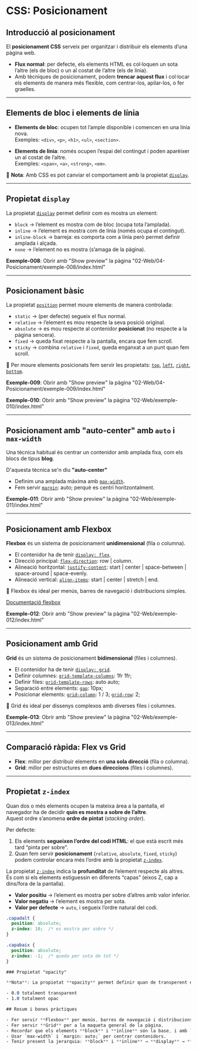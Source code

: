 # CSS: Posicionament

## Introducció al posicionament

El **posicionament CSS** serveix per organitzar i distribuir els elements d’una pàgina web.

- **Flux normal**: per defecte, els elements HTML es col·loquen un sota l’altre (els de bloc) o un al costat de l’altre (els de línia).
- Amb tècniques de posicionament, podem **trencar aquest flux** i col·locar els elements de manera més flexible, com centrar-los, apilar-los, o fer graelles.

---

## Elements de bloc i elements de línia

- **Elements de bloc**: ocupen tot l’ample disponible i comencen en una línia nova.  
  Exemples: `<div>`, `<p>`, `<h1>`, `<ul>`, `<section>`.

- **Elements de línia**: només ocupen l’espai del contingut i poden aparèixer un al costat de l’altre.  
  Exemples: `<span>`, `<a>`, `<strong>`, `<em>`.

📌 **Nota**: Amb CSS es pot canviar el comportament amb la propietat [`display`](https://developer.mozilla.org/en-US/docs/Web/CSS/display).

---

## Propietat `display`

La propietat [`display`](https://developer.mozilla.org/en-US/docs/Web/CSS/display) permet definir com es mostra un element:

- `block` → l’element es mostra com de bloc (ocupa tota l’amplada).
- `inline` → l’element es mostra com de línia (només ocupa el contingut).
- `inline-block` → barreja: es comporta com a línia però permet definir amplada i alçada.
- `none` → l’element no es mostra (s’amaga de la pàgina).

**Exemple-008**: Obrir amb "Show preview" la pàgina "02-Web/04-Posicionament/exemple-008/index.html"

---

## Posicionament bàsic

La propietat [`position`](https://developer.mozilla.org/en-US/docs/Web/CSS/position) permet moure elements de manera controlada:

- `static` → (per defecte) segueix el flux normal.  
- `relative` → l’element es mou respecte la seva posició original.  
- `absolute` → es mou respecte al contenidor **posicionat** (no respecte a la pàgina sencera).  
- `fixed` → queda fixat respecte a la pantalla, encara que fem scroll.  
- `sticky` → combina `relative` i `fixed`, queda enganxat a un punt quan fem scroll.

📌 Per moure elements posicionats fem servir les propietats: [`top`](https://developer.mozilla.org/en-US/docs/Web/CSS/top), [`left`](https://developer.mozilla.org/en-US/docs/Web/CSS/left), [`right`](https://developer.mozilla.org/en-US/docs/Web/CSS/right), [`bottom`](https://developer.mozilla.org/en-US/docs/Web/CSS/bottom).

**Exemple-009**: Obrir amb "Show preview" la pàgina "02-Web/04-Posicionament/exemple-009/index.html"

**Exemple-010**: Obrir amb "Show preview" la pàgina "02-Web/exemple-010/index.html"

---

## Posicionament amb "auto-center" amb `auto` i `max-width`

Una tècnica habitual és centrar un contenidor amb amplada fixa, com els blocs de tipus **blog**.

D'aquesta tècnica se'n diu **"auto-center"**

- Definim una amplada màxima amb [`max-width`](https://developer.mozilla.org/en-US/docs/Web/CSS/max-width).
- Fem servir [`margin`](https://developer.mozilla.org/en-US/docs/Web/CSS/margin): auto; perquè es centri horitzontalment.

**Exemple-011**: Obrir amb "Show preview" la pàgina "02-Web/exemple-011/index.html"

---

## Posicionament amb Flexbox

**Flexbox** és un sistema de posicionament **unidimensional** (fila o columna).

- El contenidor ha de tenir [`display: flex`](https://developer.mozilla.org/en-US/docs/Web/CSS/display).
- Direcció principal: [`flex-direction`](https://developer.mozilla.org/en-US/docs/Web/CSS/flex-direction): row | column.
- Alineació horitzontal: [`justify-content`](https://developer.mozilla.org/en-US/docs/Web/CSS/justify-content): start | center | space-between | space-around | space-evenly.
- Alineació vertical: [`align-items`](https://developer.mozilla.org/en-US/docs/Web/CSS/align-items): start | center | stretch | end.

📌 Flexbox és ideal per menús, barres de navegació i distribucions simples.

[Documentació flexbox](https://developer.mozilla.org/en-US/docs/Web/CSS/CSS_flexible_box_layout)

**Exemple-012**: Obrir amb "Show preview" la pàgina "02-Web/exemple-012/index.html"

---

## Posicionament amb Grid

**Grid** és un sistema de posicionament **bidimensional** (files i columnes).

- El contenidor ha de tenir [`display: grid`](https://developer.mozilla.org/en-US/docs/Web/CSS/display).
- Definir columnes: [`grid-template-columns`](https://developer.mozilla.org/en-US/docs/Web/CSS/grid-template-columns): 1fr 1fr;  
- Definir files: [`grid-template-rows`](https://developer.mozilla.org/en-US/docs/Web/CSS/grid-template-rows): auto auto;  
- Separació entre elements: [`gap`](https://developer.mozilla.org/en-US/docs/Web/CSS/gap): 10px;  
- Posicionar elements: [`grid-column`](https://developer.mozilla.org/en-US/docs/Web/CSS/grid-column): 1 / 3; [`grid-row`](https://developer.mozilla.org/en-US/docs/Web/CSS/grid-row): 2;

📌 Grid és ideal per dissenys complexos amb diverses files i columnes.

**Exemple-013**: Obrir amb "Show preview" la pàgina "02-Web/exemple-013/index.html"

---

## Comparació ràpida: Flex vs Grid

- **Flex**: millor per distribuir elements en **una sola direcció** (fila o columna).  
- **Grid**: millor per estructures en **dues direccions** (files i columnes).

---

## Propietat `z-index`

Quan dos o més elements ocupen la mateixa àrea a la pantalla, el navegador ha de decidir **quin es mostra a sobre de l’altre**.  
Aquest ordre s’anomena **ordre de pintat** (*stacking order*).  

Per defecte:
1. Els elements **segueixen l’ordre del codi HTML**: el que està escrit més tard “pinta per sobre”.
2. Quan fem servir **posicionament** (`relative`, `absolute`, `fixed`, `sticky`) podem controlar encara més l’ordre amb la propietat [`z-index`](https://developer.mozilla.org/en-US/docs/Web/CSS/z-index).

La propietat [`z-index`](https://developer.mozilla.org/en-US/docs/Web/CSS/z-index) indica la **profunditat** de l’element respecte als altres.  
És com si els elements estiguessin en diferents “capas” (eixos Z, cap a dins/fora de la pantalla).

- **Valor positiu** → l’element es mostra per sobre d’altres amb valor inferior.  
- **Valor negatiu** → l’element es mostra per sota.  
- **Valor per defecte** → `auto`, i segueix l’ordre natural del codi.  

```css
.capadalt {
  position: absolute;
  z-index: 10;  /* es mostra per sobre */
}

.capabaix {
  position: absolute;
  z-index: -1;  /* queda per sota de tot */
}

### Propietat "opacity"

**Nota**: La propietat **opacity** permet definir quan de transperent és un element. 

- 0.0 totalment transparent
- 1.0 totalment opac

## Resum i bones pràctiques

- Fer servir **Flexbox** per menús, barres de navegació i distribucions simples.  
- Fer servir **Grid** per a la maqueta general de la pàgina.  
- Recordar que els elements **block** i **inline** són la base, i amb `display` podem transformar-los.  
- Usar `max-width` i `margin: auto;` per centrar contenidors.  
- Tenir present la jerarquia: **block** i **inline** → **display** → **position** → **flex/grid**.


